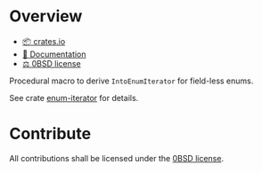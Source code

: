 <!-- cargo-sync-readme start -->

# Overview
- [📦 crates.io](https://crates.io/crates/enum-iterator-derive)
- [📖 Documentation](https://docs.rs/enum-iterator-derive)
- [⚖ 0BSD license](https://spdx.org/licenses/0BSD.html)

Procedural macro to derive `IntoEnumIterator` for field-less enums.

See crate [enum-iterator](https://docs.rs/enum-iterator) for details.

# Contribute
All contributions shall be licensed under the [0BSD license](https://spdx.org/licenses/0BSD.html).

<!-- cargo-sync-readme end -->
